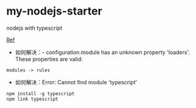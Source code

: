 # my-nodejs-starter

nodejs with typescript

[Ref](https://blog.logrocket.com/how-why-a-guide-to-using-typescript-with-react-fffb76c61614/)

* 如何解决：- configuration.module has an unknown property 'loaders'. These properties are valid:

```
modules -> rules
```

* 如何解决：Error: Cannot find module 'typescript'

```shell
npm install -g typescript
npm link typescript
```
